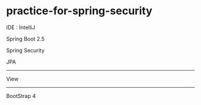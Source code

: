 # practice-for-spring-security

IDE : IntelliJ

Spring Boot 2.5

Spring Security

JPA


----

View

----

BootStrap 4
